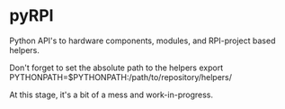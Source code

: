 # pyRPI

Python API's to hardware components, modules, and RPI-project based helpers.

Don't forget to set the absolute path to the helpers
export PYTHONPATH=$PYTHONPATH:/path/to/repository/helpers/

At this stage, it's a bit of a mess and work-in-progress.
